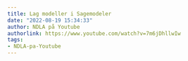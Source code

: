 ```yaml
---
title: Lag modeller i Sagemodeler
date: "2022-08-19 15:34:33"
author: NDLA på Youtube
authorlink: https://www.youtube.com/watch?v=7m6jDhllwIw
tags:
- NDLA-pa-Youtube
---
```

